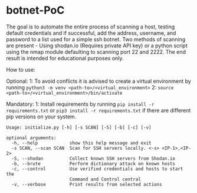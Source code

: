 # botnet-PoC

The goal is to automate the entire process of scanning a host, testing default credentials and if successful, add the address, username, and password to a list used for a simple ssh botnet. Two methods of scanning are present - Using shodan.io (Requires private API key) or a python script using the nmap module defaulting to scanning port 22 and 2222.
The end result is intended for educational purposes only.

How to use:

Optional:
	1: To avoid conflicts it is advised to create a virtual environment by running ```python3 -m venv <path-to>/<virtual_environment>```
	2: ```source <path-to>/<virtual_environment>/bin/activate```

Mandatory:
	1: Install requirements by running ```pip install -r requirements.txt``` or ```pip3 install -r requirements.txt``` if there are different pip versions on your system.

```
Usage: initialize.py [-h] [-s SCAN] [-S] [-b] [-c] [-v]

optional arguments:
  -h, --help            show this help message and exit
  -s SCAN, --scan SCAN  Scan for SSH servers locally. <-s> <IP-1>,<IP-2>
  -S, --shodan          Collect known SSH servers from Shodan.io
  -b, --brute           Perform dictionary attack on known hosts
  -c, --control         Use verified credentials and hosts to start the
                        Command and Control central
  -v, --verbose         Print results from selected actions
```
